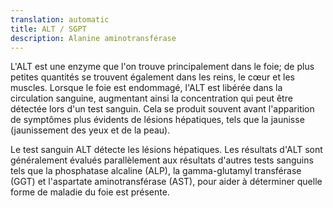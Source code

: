 ```yaml
---
translation: automatic
title: ALT / SGPT
description: Alanine aminotransférase
---
```


L'ALT est une enzyme que l'on trouve principalement dans le foie; de plus petites quantités se trouvent également dans les reins, le cœur et les muscles. Lorsque le foie est endommagé, l'ALT est libérée dans la circulation sanguine, augmentant ainsi la concentration qui peut être détectée lors d'un test sanguin. Cela se produit souvent avant l'apparition de symptômes plus évidents de lésions hépatiques, tels que la jaunisse (jaunissement des yeux et de la peau).

Le test sanguin ALT détecte les lésions hépatiques. Les résultats d'ALT sont généralement évalués parallèlement aux résultats d'autres tests sanguins tels que la phosphatase alcaline (ALP), la gamma-glutamyl transférase (GGT) et l'aspartate aminotransférase (AST), pour aider à déterminer quelle forme de maladie du foie est présente.
